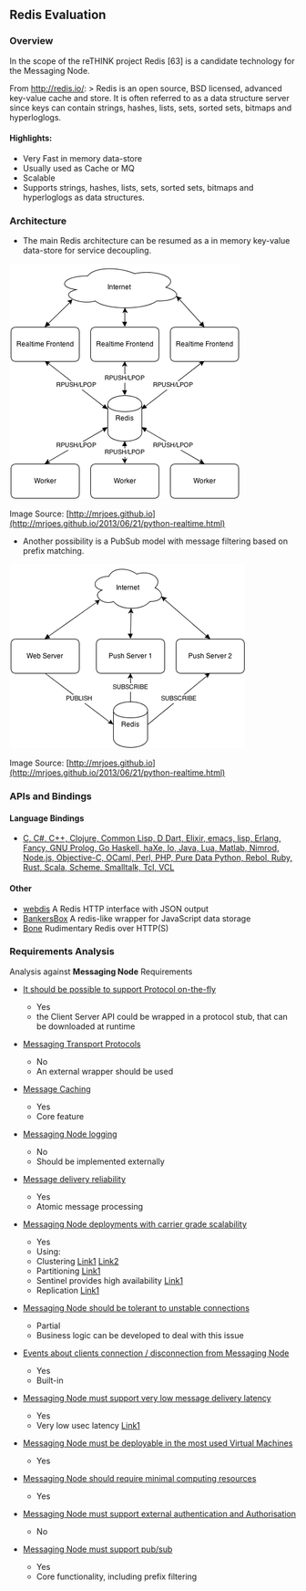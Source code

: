 Redis Evaluation
----------------

### Overview

In the scope of the reTHINK project Redis [63] is a candidate technology for the Messaging Node.

From http://redis.io/: > Redis is an open source, BSD licensed, advanced key-value cache and store. It is often referred to as a data structure server since keys can contain strings, hashes, lists, sets, sorted sets, bitmaps and hyperloglogs.

#### Highlights:

-	Very Fast in memory data-store
-	Usually used as Cache or MQ
-	Scalable
-	Supports strings, hashes, lists, sets, sorted sets, bitmaps and hyperloglogs as data structures.

### Architecture

-	The main Redis architecture can be resumed as a in memory key-value data-store for service decoupling.

![Figure @sota-messaging-redis-cache: Redis architecture](redis_as_cache.png)

Image Source: [http://mrjoes.github.io](http://mrjoes.github.io/2013/06/21/python-realtime.html)

-	Another possibility is a PubSub model with message filtering based on prefix matching.

![Figure @sota-messaging-redis-pubsub: PubSub model](redis_pubsub.png)

Image Source: [http://mrjoes.github.io](http://mrjoes.github.io/2013/06/21/python-realtime.html)

### APIs and Bindings

#### Language Bindings

-	[C, C#, C++, Clojure, Common Lisp, D Dart, Elixir, emacs, lisp, Erlang, Fancy, GNU Prolog, Go Haskell, haXe, Io, Java, Lua, Matlab, Nimrod, Node.js, Objective-C, OCaml, Perl, PHP, Pure Data Python, Rebol, Ruby, Rust, Scala, Scheme, Smalltalk, Tcl, VCL](http://redis.io/clients)

#### Other

-	[webdis](https://github.com/nicolasff/webdis) A Redis HTTP interface with JSON output
-	[BankersBox](https://github.com/twilio/BankersBox) A redis-like wrapper for JavaScript data storage
-	[Bone](https://github.com/solutious/bone) Rudimentary Redis over HTTP(S)

### Requirements Analysis

Analysis against **Messaging Node** Requirements

-	[It should be possible to support Protocol on-the-fly](https://github.com/reTHINK-project/core-framework/issues/21)

	-	Yes
	-	the Client Server API could be wrapped in a protocol stub, that can be downloaded at runtime

-	[Messaging Transport Protocols](https://github.com/reTHINK-project/core-framework/issues/20)

	-	No
	-	An external wrapper should be used

-	[Message Caching](https://github.com/reTHINK-project/core-framework/issues/19)

	-	Yes
	-	Core feature

-	[Messaging Node logging](https://github.com/reTHINK-project/core-framework/issues/18)

	-	No
	-	Should be implemented externally

-	[Message delivery reliability](https://github.com/reTHINK-project/core-framework/issues/17)

	-	Yes
	-	Atomic message processing

-	[Messaging Node deployments with carrier grade scalability](https://github.com/reTHINK-project/core-framework/issues/16)

	-	Yes
	-	Using:
	-	Clustering [Link1](http://redis.io/topics/cluster-tutorial) [Link2](http://redis.io/topics/cluster-spec)
	-	Partitioning [Link1](http://redis.io/topics/partitioning)
	-	Sentinel provides high availability [Link1](http://redis.io/topics/sentinel)
	-	Replication [Link1](http://redis.io/topics/replication)

-	[Messaging Node should be tolerant to unstable connections](https://github.com/reTHINK-project/core-framework/issues/15)

	-	Partial
	-	Business logic can be developed to deal with this issue

-	[Events about clients connection / disconnection from Messaging Node](https://github.com/reTHINK-project/core-framework/issues/14)

	-	Yes
	-	Built-in

-	[Messaging Node must support very low message delivery latency](https://github.com/reTHINK-project/core-framework/issues/13)

	-	Yes
	-	Very low usec latency [Link1](http://redis.io/topics/benchmarks)

-	[Messaging Node must be deployable in the most used Virtual Machines](https://github.com/reTHINK-project/core-framework/issues/12)

	-	Yes

-	[Messaging Node should require minimal computing resources](https://github.com/reTHINK-project/core-framework/issues/11)

	-	Yes

-	[Messaging Node must support external authentication and Authorisation](https://github.com/reTHINK-project/core-framework/issues/10)

	-	No

-	[Messaging Node must support pub/sub](https://github.com/reTHINK-project/core-framework/issues/9)

	-	Yes
	-	Core functionality, including prefix filtering
